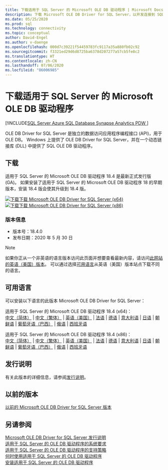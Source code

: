```yaml
---
title: 下载适用于 SQL Server 的 Microsoft OLE DB 驱动程序 | Microsoft Docs
description: 下载 Microsoft OLE DB Driver for SQL Server，以开发连接到 SQL Server 和 Azure SQL 数据库的本机 Windows 应用程序。
ms.date: 05/25/2020
ms.prod: sql
ms.technology: connectivity
ms.topic: conceptual
author: David-Engel
ms.author: v-daenge
ms.openlocfilehash: 000d7c39221f54459783fc9117a35a880fb02c92
ms.sourcegitcommit: f3321ed29d6d8725ba6378d207277a57cb5fe8c2
ms.translationtype: HT
ms.contentlocale: zh-CN
ms.lasthandoff: 07/06/2020
ms.locfileid: "86006985"
---
```

# <a name="download-microsoft-ole-db-driver-for-sql-server"></a>下载适用于 SQL Server 的 Microsoft OLE DB 驱动程序

[!INCLUDE[SQL Server Azure SQL Database Synapse Analytics PDW ](../../includes/applies-to-version/sql-asdb-asdbmi-asa-pdw.md)]

OLE DB Driver for SQL Server 是独立的数据访问应用程序编程接口 (API)，用于 OLE DB。 Windows 上提供了 OLE DB Driver for SQL Server，并在一个动态链接库 (DLL) 中提供了 SQL OLE DB 驱动程序。

## <a name="download"></a>下载

适用于 SQL Server 的 Microsoft OLE DB 驱动程序 18.4 是最新正式发行版 (GA)。 如果安装了适用于 SQL Server 的 Microsoft OLE DB 驱动程序 18 的早期版本，安装 18.4 版会使其升级到 18.4 版。

[![下载](../../ssms/media/download-icon.png)下载 Microsoft OLE DB Driver for SQL Server (x64)](https://go.microsoft.com/fwlink/?linkid=2129954)   
[![下载](../../ssms/media/download-icon.png)下载 Microsoft OLE DB Driver for SQL Server (x86)](https://go.microsoft.com/fwlink/?linkid=2131003)   

### <a name="version-information"></a>版本信息

- 版本号：18.4.0
- 发布日期：2020 年 5 月 30 日

> [!Note]
> 如果你正从一个非英语的语言版本访问此页面并想要查看最新内容，请访问[此网站的英语（美国）版本](https://aka.ms/downloadmsoledbsqlusenglish)。 可以通过选择[可用语言](#available-languages)从英语（美国）版本站点下载不同的语言。

## <a name="available-languages"></a>可用语言

可以安装以下语言的此版本 Microsoft OLE DB Driver for SQL Server：

适用于 SQL Server 的 Microsoft OLE DB 驱动程序 18.4 (x64)：  
[中文（简体）](https://go.microsoft.com/fwlink/?linkid=2129954&clcid=0x804) | [中文（繁体）](https://go.microsoft.com/fwlink/?linkid=2129954&clcid=0x404) | [英语（美国）](https://go.microsoft.com/fwlink/?linkid=2129954&clcid=0x409) | [法语](https://go.microsoft.com/fwlink/?linkid=2129954&clcid=0x40c) | [德语](https://go.microsoft.com/fwlink/?linkid=2129954&clcid=0x407) | [意大利语](https://go.microsoft.com/fwlink/?linkid=2129954&clcid=0x410) | [日语](https://go.microsoft.com/fwlink/?linkid=2129954&clcid=0x411) | [朝鲜语](https://go.microsoft.com/fwlink/?linkid=2129954&clcid=0x412) | [葡萄牙语（巴西）](https://go.microsoft.com/fwlink/?linkid=2129954&clcid=0x416) | [俄语](https://go.microsoft.com/fwlink/?linkid=2129954&clcid=0x419) | [西班牙语](https://go.microsoft.com/fwlink/?linkid=2129954&clcid=0x40a)

适用于 SQL Server 的 Microsoft OLE DB 驱动程序 18.4 (x86)：  
[中文（简体）](https://go.microsoft.com/fwlink/?linkid=2131003&clcid=0x804) | [中文（繁体）](https://go.microsoft.com/fwlink/?linkid=2131003&clcid=0x404) | [英语（美国）](https://go.microsoft.com/fwlink/?linkid=2131003&clcid=0x409) | [法语](https://go.microsoft.com/fwlink/?linkid=2131003&clcid=0x40c) | [德语](https://go.microsoft.com/fwlink/?linkid=2131003&clcid=0x407) | [意大利语](https://go.microsoft.com/fwlink/?linkid=2131003&clcid=0x410) | [日语](https://go.microsoft.com/fwlink/?linkid=2131003&clcid=0x411) | [朝鲜语](https://go.microsoft.com/fwlink/?linkid=2131003&clcid=0x412) | [葡萄牙语（巴西）](https://go.microsoft.com/fwlink/?linkid=2131003&clcid=0x416) | [俄语](https://go.microsoft.com/fwlink/?linkid=2131003&clcid=0x419) | [西班牙语](https://go.microsoft.com/fwlink/?linkid=2131003&clcid=0x40a)

## <a name="release-notes"></a>发行说明

有关此版本的详细信息，请参阅[发行说明](release-notes-for-oledb-driver-for-sql-server.md)。

## <a name="previous-releases"></a>以前的版本

[以前的 Microsoft OLE DB Driver for SQL Server 版本](release-notes-for-oledb-driver-for-sql-server.md#previous-releases)

## <a name="see-also"></a>另请参阅

[Microsoft OLE DB Driver for SQL Server 发行说明](release-notes-for-oledb-driver-for-sql-server.md)  
[适用于 SQL Server 的 OLE DB 驱动程序的系统要求](system-requirements-for-oledb-driver-for-sql-server.md)  
[适用于 SQL Server 的 OLE DB 驱动程序的支持策略](applications\support-policies-for-oledb-driver-for-sql-server.md)  
[何时使用适用于 SQL Server 的 OLE DB 驱动程序](when-to-use-oledb-driver-for-sql-server.md)  
[安装适用于 SQL Server 的 OLE DB 驱动程序](applications/installing-oledb-driver-for-sql-server.md)
